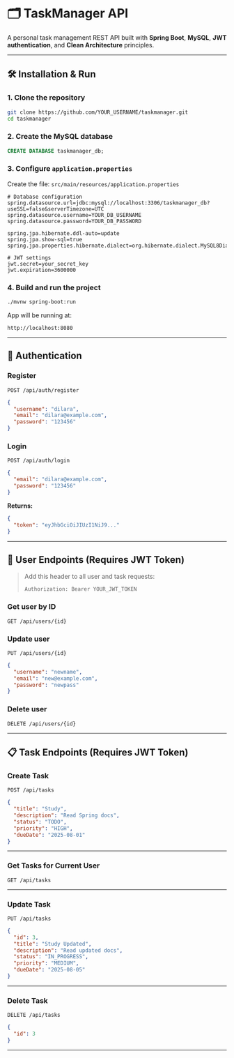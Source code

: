 # 🗂️ TaskManager API

A personal task management REST API built with **Spring Boot**, **MySQL**, **JWT authentication**, and **Clean Architecture** principles.

---

## 🛠️ Installation & Run

### 1. Clone the repository

```bash
git clone https://github.com/YOUR_USERNAME/taskmanager.git
cd taskmanager
```

### 2. Create the MySQL database

```sql
CREATE DATABASE taskmanager_db;
```

### 3. Configure `application.properties`

Create the file: `src/main/resources/application.properties`

```properties
# Database configuration
spring.datasource.url=jdbc:mysql://localhost:3306/taskmanager_db?useSSL=false&serverTimezone=UTC
spring.datasource.username=YOUR_DB_USERNAME
spring.datasource.password=YOUR_DB_PASSWORD

spring.jpa.hibernate.ddl-auto=update
spring.jpa.show-sql=true
spring.jpa.properties.hibernate.dialect=org.hibernate.dialect.MySQL8Dialect

# JWT settings
jwt.secret=your_secret_key
jwt.expiration=3600000
```

### 4. Build and run the project

```bash
./mvnw spring-boot:run
```

App will be running at:
```
http://localhost:8080
```

---

## 🔐 Authentication

### Register

`POST /api/auth/register`

```json
{
  "username": "dilara",
  "email": "dilara@example.com",
  "password": "123456"
}
```

### Login

`POST /api/auth/login`

```json
{
  "email": "dilara@example.com",
  "password": "123456"
}
```

**Returns:**

```json
{
  "token": "eyJhbGciOiJIUzI1NiJ9..."
}
```

---

## 👤 User Endpoints (Requires JWT Token)

> Add this header to all user and task requests:
> 
> ```
> Authorization: Bearer YOUR_JWT_TOKEN
> ```

### Get user by ID

`GET /api/users/{id}`

### Update user

`PUT /api/users/{id}`

```json
{
  "username": "newname",
  "email": "new@example.com",
  "password": "newpass"
}
```

### Delete user

`DELETE /api/users/{id}`

---

## 📋 Task Endpoints (Requires JWT Token)

### Create Task

`POST /api/tasks`

```json
{
  "title": "Study",
  "description": "Read Spring docs",
  "status": "TODO",
  "priority": "HIGH",
  "dueDate": "2025-08-01"
}
```
---

### Get Tasks for Current User

`GET /api/tasks`

---

### Update Task

`PUT /api/tasks`

```json
{
  "id": 3,
  "title": "Study Updated",
  "description": "Read updated docs",
  "status": "IN_PROGRESS",
  "priority": "MEDIUM",
  "dueDate": "2025-08-05"
}
```
---

### Delete Task

`DELETE /api/tasks`

```json
{
  "id": 3
}
```
---
